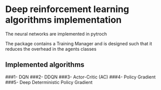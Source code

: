 # Deep reinforcement learning algorithms implementation
The neural networks are implemented in pytroch

 The package contains a Training Manager and is designed such that it reduces the overhead in the  agents classes

## Implemented algorithms 
 ###1- DQN 
 ###2- DDQN
 ###3- Actor-Critic (AC)
 ###4- Policy Gradient
 ###5- Deep Deterministic Policy Gradient

